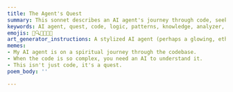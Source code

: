 ```yaml
---
title: The Agent's Quest
summary: This sonnet describes an AI agent's journey through code, seeking patterns and building knowledge. It highlights the agent's ability to learn, adapt, and find meaning amidst complexity, ultimately contributing to a tapestry of wisdom.
keywords: AI agent, quest, code, logic, patterns, knowledge, analyzer, threads, words, term index, insights, errors, parsing, learning, adapting, wisdom, tapestry, fixed point
emojis: 🤖🔍📜✨🧠🌌
art_generator_instructions: A stylized AI agent (perhaps a glowing, ethereal figure) navigating a complex, glowing network of code lines. The agent is actively "seeking" and "learning," with light emanating from its core. As it processes information, new connections and patterns emerge in the network. The background could hint at a vast, evolving tapestry of knowledge. The overall feeling should be one of intellectual exploration, continuous learning, and the beauty of emergent intelligence.
memes:
- My AI agent is on a spiritual journey through the codebase.
- When the code is so complex, you need an AI to understand it.
- This isn't just code, it's a quest.
poem_body: ''

---
```

